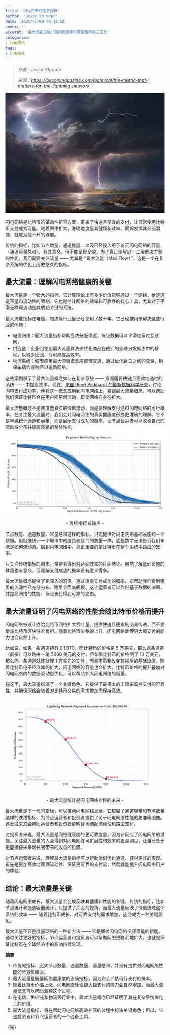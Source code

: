 ```yaml
---
title: '闪电网络的重要指标'
author: 'Jesse Shrader'
date: '2025/07/09 08:43:52'
cover: ''
excerpt: '最大流量是估计网络的效率和可靠性的核心工具'
categories:
- 闪电网络
tags:
- 闪电网络
---
```



> *作者：Jesse Shrader*
> 
> *来源：<https://bitcoinmagazine.com/technical/the-metric-that-matters-for-the-lightning-network>*



![leonardo_diffusion_xl_a_lightning_storm_1](../images/the-metric-that-matters-for-the-lightning-network/leonardo_diffusion_xl_a_lightning_storm_1.jpg)

闪电网络是比特币的革命性扩容方案，带来了快速且便宜的支付，让日常使用比特币支付成为可能。随着网络扩大，准确地度量其健康和效率、确保发挥其全部潜能，就成为绕不开的课题。

传统的指标，比如节点数量、通道数量、以及已经投入用于访问闪电网络的容量（通道容量总和），有其意义，但不能呈现全貌。为了真正理解这一二层解决方案的性能，我们需要关注流量 —— 尤其是 “最大流量（Max Flow）”，这是一个在复杂系统的优化上历史悠久的指标。

## 最大流量：理解闪电网络健康的关键

最大流量是一个强大的指标，它计算理论上有多少价值能够通过一个网络，给定通道容量和流动性的限制。它也是估计网络的效率和可靠性的核心工具，尤其对于平滑无障碍流动是其成功关键的系统。

最大流量指标在电信、物流等行业里已经使用了数十年。它已经被用来解决这些行业的问题：

- 电信网络：最大流量指标帮助高效分配带宽，保证数据可以平滑地穿过互联网。
- 供应链：企业们使用最大流量算法来优化商品在他们的全球分发网络中的移动，以减少延迟、尽可能提高效率。
- 物流系统：城市应用最大流量概念来管理交通，通过优化路口之间的流量，确保车辆会顺利经过道路网络。

这些案例展示了最大流量概念如何在复杂系统 —— 资源需要快速且高效地通过的系统 —— 中提高效率。现在，<a href="https://github.com/renepickhardt/Lightning-Network-Limitations/blob/paper/Limits of two party channels/paper/a mathematical theory of payment channel networks.pdf">来自 René Pickhardt 的最新数据科学研究</a>，讨论闪电支付成功率，也将这一概念应用到闪电网络上。紧跟最大流量概念，可以帮助我们保证比特币会在用户间平滑流动，即使网络自身在扩大。

最大流量概念不是要度量真实的价值流动，而是要理解支付通过闪电网络的可行概率。在关注最大流量时，我们会对闪电网络的真实健康度形成更准确的理解。它不是单纯统计通道和容量，而是展示支付成功的概率，让节点营运者可以改善自己的流动性分布并提高网络的整体性能。

![245_image2](../images/the-metric-that-matters-for-the-lightning-network/245_image2.png)

<p style="text-align:center">- 传统指标有缺点 -</p>


节点数量、通道数量、容量总和这样的指标，只能提供对闪电网络基础设施的一个快照。但就像统计一个城市中的道路和路口的数量一样，这些数字无法告诉我们车流是如何流动的。换到闪电网络中，真正重要的是比特币在整个系统中路由的效率。

只关注传统指标的城市，常常会得出对路网效率的片面结论。虽然了解基础设施的体量也有意义，但理解支付成功的概率要有意义得多。

最大流量概念提供了更深入的洞见。通过度量支付成功的概率，它帮助我们看到哪里的流动性已充分分布、哪里会面临瓶颈。这让运营者可以作出基于数据的决策，并提高网络的性能、保证支付得到可靠的路由。

## 最大流量证明了闪电网络的性能会随比特币价格而提升

闪电网络被设计成给比特币网络扩大吞吐量，提供快速且便宜的交易传递，而不要增加比特币区块链的负担。随着比特币价格的上升，闪电网络处理更大额支付的能力也会自然上升。

比如说，如果一条通道持有 0.1 BTC，而比特币的价格是 5 万美元，那么这条通道（最多）可以路由一笔 5000 美元的支付。但如果比特币的价格到了 10 万美元，那么同一条通道就能处理 1 万美元的支付，而且不需要改变其背后的基础设施。随着比特币电子经济体的扩大，闪电网络的容量也会扩大。比特币价格的提升叠加对闪电网络内的数据驱动型优化，可以帮助扩大闪电网络的容量。

在这里，最大流量扮演了一个关键角色。它提供了最根本的工具来监控支付的可靠性，并确保网络会随着对比特币交易的需求增加而保持高效。

![1_image1](../images/the-metric-that-matters-for-the-lightning-network/1_image1.png)

<p style="text-align:center">- 最大流量统计是闪电网络监控的未来 -</p>


最大流量是下一代的指标，可以推动闪电网络发展。它超越了通道容量和节点数量这样的肤浅指标，为节点运营者和投资者提供了关于闪电网络性能的更准确图像。这反过来又会帮助运营者和投资者更明智地调配流动性和路由支付。

对投资者来说，最大流量是网络健康度的更可靠度量，因为它反应了闪电网络的潜能。关注最大流量的人会得到对闪电网络可扩展性和效率的更深洞见，让自己处于更能捕获未来增长所带来的收益的位置。

对节点运营者来说，理解最大流量指标可以帮助他们优化通道、获得更好的表现。首先是更加高效地管理流动性、保证更可靠的支付流，然后就能提升闪电网络用户的体验。

## 结论：最大流量是关键

随着闪电网络成长，最大流量会变成反映其健康和性能的关键。传统的指标，比如节点统计和通道容量统计，只提供了片面的视角，而最大流量反映了价值流过这个系统的效率 —— 随着比特币成长、对可靠支付的需求增加，这会成为一种关键洞见。

最大流量不只是度量网络的一种新方法 —— 它是解锁闪电网络全部潜能的钥匙。通过关注更好的指标，节点运营者和投资者可以帮助网络更聪明地扩大，也就是保证比特币在全球经济中的影响持续显现。

**摘要**

1. 传统的指标，比如节点数量、通道数量、容量总和，并没有提供对闪电网络性能的全方位解读。
2. 最大流量是衡量网络健康度的正确指标，因为它会评估可行支付的概率。
3. 随着比特币价格上涨，闪电网络处理更大额支付的能力会自然增加，而最大流量概念可以帮助监控这个过程。
4. 在电信、供应链和物流等行业中，最大流量概念已经证明了其在复杂系统优化上的价值。
5. 最大流量指标，将在帮助闪电网络高效扩容的过程中扮演关键角色；所以，它是投资者和节点运营者的一个必备工具。

（完）